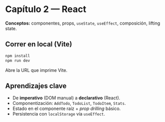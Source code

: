 # Capítulo 2 — React
**Conceptos:** componentes, props, `useState`, `useEffect`, composición, lifting state.

## Correr en local (Vite)
```bash
npm install
npm run dev
```
Abre la URL que imprime Vite.

## Aprendizajes clave
- De **imperativo** (DOM manual) a **declarativo** (React).
- Componentización: `AddTodo`, `TodoList`, `TodoItem`, `Stats`.
- Estado en el componente raíz + *prop drilling* básico.
- Persistencia con `localStorage` vía `useEffect`.
